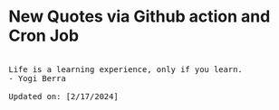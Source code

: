 # New Quotes via Github action and Cron Job

<pre>
<!-- #quote -->
Life is a learning experience, only if you learn.
- Yogi Berra

Updated on: [2/17/2024]
<!-- #quoteEnd -->
</pre>
